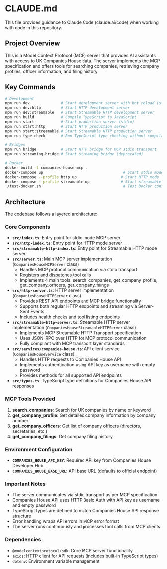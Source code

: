 # CLAUDE.md

This file provides guidance to Claude Code (claude.ai/code) when working with code in this repository.

## Project Overview

This is a Model Context Protocol (MCP) server that provides AI assistants with access to UK Companies House data. The server implements the MCP specification and offers tools for searching companies, retrieving company profiles, officer information, and filing history.

## Key Commands

```bash
# Development
npm run dev              # Start development server with hot reload (stdio)
npm run dev:http         # Start HTTP development server
npm run dev:streamable   # Start Streamable HTTP development server
npm run build            # Compile TypeScript to JavaScript
npm run start            # Start production server (stdio)
npm run start:http       # Start HTTP production server
npm run start:streamable # Start Streamable HTTP production server
npm run type-check       # Run TypeScript type checking without compilation

# Bridges
npm run bridge           # Start HTTP bridge for MCP stdio transport
npm run streaming-bridge # Start streaming bridge (deprecated)

# Docker
docker build -t companies-house-mcp .
docker-compose up                                    # Start stdio mode
docker-compose --profile http up                    # Start HTTP mode
docker-compose --profile streamable up              # Start streamable HTTP mode
./test-docker.sh                                     # Test Docker configuration
```

## Architecture

The codebase follows a layered architecture:

### Core Components

- **`src/index.ts`**: Entry point for stdio mode MCP server
- **`src/http-index.ts`**: Entry point for HTTP mode server
- **`src/streamable-http-index.ts`**: Entry point for Streamable HTTP mode server
- **`src/server.ts`**: Main MCP server implementation (`CompaniesHouseMCPServer` class)
  - Handles MCP protocol communication via stdio transport
  - Registers and dispatches tool calls
  - Implements 4 main tools: search_companies, get_company_profile, get_company_officers, get_company_filings
- **`src/http-server.ts`**: HTTP server implementation (`CompaniesHouseHTTPServer` class)
  - Provides REST API endpoints and MCP bridge functionality
  - Supports both regular HTTP endpoints and streaming via Server-Sent Events
  - Includes health checks and tool listing endpoints
- **`src/streamable-http-server.ts`**: Streamable HTTP server implementation (`CompaniesHouseStreamableHTTPServer` class)
  - Implements MCP Streamable HTTP Transport specification
  - Uses JSON-RPC over HTTP for MCP protocol communication
  - Fully compliant with MCP transport layer standards
- **`src/services/companies-house.ts`**: API client service (`CompaniesHouseService` class)
  - Handles HTTP requests to Companies House API
  - Implements authentication using API key as username with empty password
  - Provides methods for all supported API endpoints
- **`src/types.ts`**: TypeScript type definitions for Companies House API responses

### MCP Tools Provided

1. **search_companies**: Search for UK companies by name or keyword
2. **get_company_profile**: Get detailed company information by company number
3. **get_company_officers**: Get list of company officers (directors, secretaries, etc.)
4. **get_company_filings**: Get company filing history

### Environment Configuration

- **`COMPANIES_HOUSE_API_KEY`**: Required API key from Companies House Developer Hub
- **`COMPANIES_HOUSE_BASE_URL`**: API base URL (defaults to official endpoint)

### Important Notes

- The server communicates via stdio transport as per MCP specification
- Companies House API uses HTTP Basic Auth with API key as username and empty password
- TypeScript types are defined to match Companies House API response structure
- Error handling wraps API errors in MCP error format
- The server runs continuously and processes tool calls from MCP clients

### Dependencies

- `@modelcontextprotocol/sdk`: Core MCP server functionality
- `axios`: HTTP client for API requests (includes built-in TypeScript types)
- `dotenv`: Environment variable management